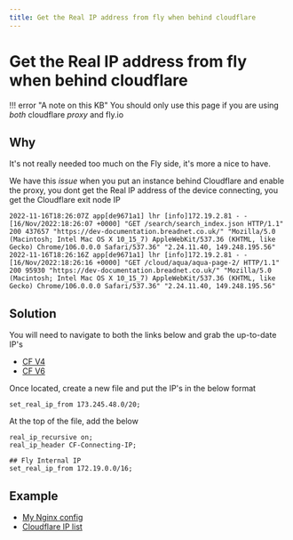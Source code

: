 ```yaml
---
title: Get the Real IP address from fly when behind cloudflare
---
```


# Get the Real IP address from fly when behind cloudflare

!!! error "A note on this KB"
    You should only use this page if you are using *both* cloudflare *proxy* and fly.io

## Why

It's not really needed too much on the Fly side, it's more a nice to have.

We have this _issue_ when you put an instance behind Cloudflare and enable the proxy, you dont get the Real IP address of the 
device connecting, you get the Cloudflare exit node IP

```shell
2022-11-16T18:26:07Z app[de9671a1] lhr [info]172.19.2.81 - - [16/Nov/2022:18:26:07 +0000] "GET /search/search_index.json HTTP/1.1" 200 437657 "https://dev-documentation.breadnet.co.uk/" "Mozilla/5.0 (Macintosh; Intel Mac OS X 10_15_7) AppleWebKit/537.36 (KHTML, like Gecko) Chrome/106.0.0.0 Safari/537.36" "2.24.11.40, 149.248.195.56"
2022-11-16T18:26:16Z app[de9671a1] lhr [info]172.19.2.81 - - [16/Nov/2022:18:26:16 +0000] "GET /cloud/aqua/aqua-page-2/ HTTP/1.1" 200 95930 "https://dev-documentation.breadnet.co.uk/" "Mozilla/5.0 (Macintosh; Intel Mac OS X 10_15_7) AppleWebKit/537.36 (KHTML, like Gecko) Chrome/106.0.0.0 Safari/537.36" "2.24.11.40, 149.248.195.56"
```

## Solution

You will need to navigate to both the links below and grab the up-to-date IP's 

* [CF V4](https://www.cloudflare.com/ips-v4)
* [CF V6](https://www.cloudflare.com/ips-v6)

Once located, create a new file and put the IP's in the below format

```shell
set_real_ip_from 173.245.48.0/20;
```

At the top of the file, add the below

```shell
real_ip_recursive on;
real_ip_header CF-Connecting-IP;

## Fly Internal IP
set_real_ip_from 172.19.0.0/16;
```

## Example

* [My Nginx config](https://github.com/userbradley/documentation.breadnet.co.uk/blob/master/nginx.conf)
* [Cloudflare IP list](https://github.com/userbradley/documentation.breadnet.co.uk/blob/master/cloudflare)
